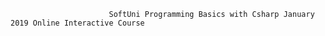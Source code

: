 

                          SoftUni Programming Basics with Csharp January 2019 Online Interactive Course    		  	    
